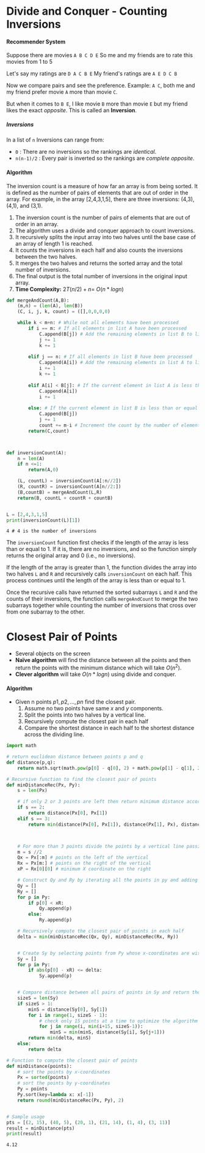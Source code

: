 # Divide and Conquer - Counting  Inversions

#### Recommender System

Suppose there are movies `A B C D E`
So me and my friends are to rate this movies from 1 to 5

Let's say my ratings are `D A C B E`
My friend's ratings are `A E D C B`

Now we compare pairs and see the preference. Example: `A C`, both me and my friend prefer movie `A` more than movie `C`.

But when it comes to `B E`, I like movie `B` more than movie `E` but my friend likes the exact *opposite*. This is called an **Inversion**.

##### Inversions
In a list of `n` 
Inversions can range from:

- `0` : There are no inversions so the rankings are *identical*.
- `n(n-1)/2` : Every pair is inverted so the rankings are *complete opposite*.

#### Algorithm

The inversion count is a measure of how far an array is from being sorted. It is defined as the number of pairs of elements that are out of order in the array. For example, in the array [2,4,3,1,5], there are three inversions: (4,3), (4,1), and (3,1).

1.  The inversion count is the number of pairs of elements that are out of order in an array.
2.  The algorithm uses a divide and conquer approach to count inversions.
3.  It recursively splits the input array into two halves until the base case of an array of length 1 is reached.
4.  It counts the inversions in each half and also counts the inversions between the two halves.
5.  It merges the two halves and returns the sorted array and the total number of inversions.
6.  The final output is the total number of inversions in the original input array.
7. **Time Complexity:** $2T(n/2) + n =$ $O(n*logn)$ 

```Python
def mergeAndCount(A,B):
	(m,n) = (len(A), len(B))
	(C, i, j, k, count) = ([],0,0,0,0)

	while k < m+n: # While not all elements have been processed
		if i == m: # If all elements in list A have been processed
			C.append(B[j]) # Add the remaining elements in list B to list C
			j += 1
			k += 1
		
		elif j == n: # If all elements in list B have been processed
			C.append(A[i]) # Add the remaining elements in list A to list C
			i += 1
			k += 1
			
		elif A[i] < B[j]: # If the current element in list A is less than the current element in list B
			C.append(A[i])
			i += 1
			
		else: # If the current element in list B is less than or equal to the current element in list A
			C.append(B[j])
			j += 1
			count += m-i # Increment the count by the number of elements remaining in list A
		return(C,count)



def inversionCount(A):
	n = len(A)
	if n <=1:
		return(A,0)

	(L, countL) = inversionCount(A[:n//2])
	(R, countR) = inversionCount(A[n//2:])
	(B,countB) = mergeAndCount(L,R)
	return(B, countL + countR + countB)


L = [2,4,3,1,5]
print(inversionCount(L)[1])
```

```Output
4 # 4 is the number of inversions
```

The `inversionCount` function first checks if the length of the array is less than or equal to 1. If it is, there are no inversions, and so the function simply returns the original array and 0 (i.e., no inversions).

If the length of the array is greater than 1, the function divides the array into two halves `L` and `R` and recursively calls `inversionCount` on each half. This process continues until the length of the array is less than or equal to 1.

Once the recursive calls have returned the sorted subarrays `L` and `R` and the counts of their inversions, the function calls `mergeAndCount` to merge the two subarrays together while counting the number of inversions that cross over from one subarray to the other.

# Closest Pair of Points

- Several objects on the screen
- **Naïve algorithm** will find the distance between all the points and then return the points with the minimum distance which will take $O(n^2)$.
- **Clever algorithm** will take $O(n*logn)$ using divide and conquer.

#### Algorithm
- Given n points $p1, p2, ..., pn$ find the closest pair.
	1. Assume no two points have same $x$ and $y$ components.
	2. Split the points into two halves by a vertical line.
	3. Recursively compute the closest pair in each half
	4. Compare the shortest distance in each half to the shortest distance across the dividing line.

```Python
import math

# return euclidean distance between points p and q
def distance(p,q):
	return math.sqrt(math.pow(p[0] - q[0], 2) + math.pow(p[1] - q[1], 2))

# Recursive function to find the closest pair of points
def minDistanceRec(Px, Py):
	s = len(Px)

	# if only 2 or 3 points are left then return minimum distance accordingly
	if s == 2:
		return distance(Px[0], Px[1])
	elif s == 3:
		return min(distance(Px[0], Px[1]), distance(Px[1], Px), distance(Px[2], Px[0]))



	# For more than 3 points divide the points by a vertical line passing through the median of the x-coordinates
	m = s //2
	Qx = Px[:m] # points on the left of the vertical
	Rx = Px[m:] # points on the right of the vertical
	xP = Rx[0][0] # minimum X coordinate on the right

	# Construct Qy and Ry by iterating all the points in py and adding them in Qy or Ry based on their x-coordinates
	Qy = []
	Ry = []
	for p in Py:
		if p[0] < xR:
			Qy.append(p)
		else:
			Ry.append(p)

	# Recursively compute the closest pair of points in each half
	delta = min(minDistanceRec(Qx, Qy), minDistanceRec(Rx, Ry))


	# Create Sy by selecting points from Py whose x-coordinates are within delta of xR.
	Sy = []
	for p in Py:
		if abs(p[0] - xR) <= delta:
			Sy.append(p)


	# Compare distance between all pairs of points in Sy and return the minimum distance.
	sizeS = len(Sy)
	if sizeS > 1:
		minS = distance(Sy[0], Sy[1])
		for i in range(1, sizeS - 1):
			# check only 15 points at a time to optimize the algorithm
			for j in range(i, min(i+15, sizeS-1)):
				minS = min(minS, distance(Sy[i], Sy[j+1]))
		return min(delta, minS)
	else:
		return delta

# Function to compute the closest pair of points
def minDistance(points):
	# sort the points by x-coordinates
	Px = sorted(points)
	# sort the points by y-coordinates
	Py = points
	Py.sort(key=lambda x: x[-1])
	return round(minDistanceRec(Px, Py), 2)


# Sample usage
pts = [(2, 15), (40, 5), (20, 1), (21, 14), (1, 4), (3, 11)]
result = minDistance(pts)
print(result)
```

```Output
4.12
```
